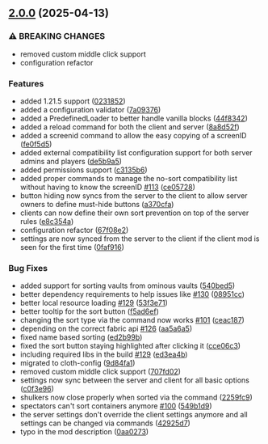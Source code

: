 ## [2.0.0](https://github.com/KyrptonaughtMC/Inventory-Sorter/compare/v1.9.1...v2.0.0) (2025-04-13)

### ⚠ BREAKING CHANGES

* removed custom middle click support
* configuration refactor

### Features

* added 1.21.5 support ([0231852](https://github.com/KyrptonaughtMC/Inventory-Sorter/commit/023185216f50b9b0bab575bfa07e6185a3016779))
* added a configuration validator ([7a09376](https://github.com/KyrptonaughtMC/Inventory-Sorter/commit/7a093766630ae805a83c7046391c11e30e503565))
* added a PredefinedLoader to better handle vanilla blocks ([44f8342](https://github.com/KyrptonaughtMC/Inventory-Sorter/commit/44f83427f436657f39c239ee397c819883c3f6ef))
* added a reload command for both the client and server ([8a8d52f](https://github.com/KyrptonaughtMC/Inventory-Sorter/commit/8a8d52f47b2e5cc6f0d000982dbd871203589c70))
* added a screenid command to allow the easy copying of a screenID ([fe0f5d5](https://github.com/KyrptonaughtMC/Inventory-Sorter/commit/fe0f5d5f335aa58a245090be860942985820276b))
* added external compatibility list configuration support for both server admins and players ([de5b9a5](https://github.com/KyrptonaughtMC/Inventory-Sorter/commit/de5b9a5d125e193d74bbc695f1315d8435e3b765))
* added permissions support ([c3135b6](https://github.com/KyrptonaughtMC/Inventory-Sorter/commit/c3135b6a8673b3b0b459c494eb941b22ac2d3529))
* added proper commands to manage the no-sort compatibility list without having to know the screenID [#113](https://github.com/KyrptonaughtMC/Inventory-Sorter/issues/113) ([ce05728](https://github.com/KyrptonaughtMC/Inventory-Sorter/commit/ce0572835679454b1bfb3ca19e6876e8c5db576b))
* button hiding now syncs from the server to the client to allow server owners to define must-hide buttons ([a370cfa](https://github.com/KyrptonaughtMC/Inventory-Sorter/commit/a370cfabe7b6b78caba5f77aec89b48a491dff3e))
* clients can now define their own sort prevention on top of the server rules ([e8c354a](https://github.com/KyrptonaughtMC/Inventory-Sorter/commit/e8c354a19de9a7e7da067db5bc6dd5b0d398407a))
* configuration refactor ([67f08e2](https://github.com/KyrptonaughtMC/Inventory-Sorter/commit/67f08e27171664cc1a5dc46eae1080983c0bd3cd))
* settings are now synced from the server to the client if the client mod is seen for the first time ([0faf916](https://github.com/KyrptonaughtMC/Inventory-Sorter/commit/0faf91633fc4bcf23f1081c08eb84431865a5fb1))

### Bug Fixes

* added support for sorting vaults from ominous vaults ([540bed5](https://github.com/KyrptonaughtMC/Inventory-Sorter/commit/540bed5c2ce5876514759799e5b90d848d6273c6))
* better dependency requirements to help issues like [#130](https://github.com/KyrptonaughtMC/Inventory-Sorter/issues/130) ([08951cc](https://github.com/KyrptonaughtMC/Inventory-Sorter/commit/08951cccbfe743fa4a101da4134ba541539ab8b2))
* better local resource loading [#129](https://github.com/KyrptonaughtMC/Inventory-Sorter/issues/129) ([53f3e71](https://github.com/KyrptonaughtMC/Inventory-Sorter/commit/53f3e71e3638f7237465935a4768b3c4db577513))
* better tooltip for the sort button ([f5ad6ef](https://github.com/KyrptonaughtMC/Inventory-Sorter/commit/f5ad6efa6581ce06d152a95afb6e03ea0106f042))
* changing the sort type via the command now works [#101](https://github.com/KyrptonaughtMC/Inventory-Sorter/issues/101) ([ceac187](https://github.com/KyrptonaughtMC/Inventory-Sorter/commit/ceac1878608f4c07782e7c05a173d801cb2a5fc3))
* depending on the correct fabric api [#126](https://github.com/KyrptonaughtMC/Inventory-Sorter/issues/126) ([aa5a6a5](https://github.com/KyrptonaughtMC/Inventory-Sorter/commit/aa5a6a5284c7909ff1490a94a546c1dd49a910c7))
* fixed name based sorting ([ed2b99b](https://github.com/KyrptonaughtMC/Inventory-Sorter/commit/ed2b99b6bdbf7834a6a966a79161915debf3f468))
* fixed the sort button staying highlighted after clicking it ([cce06c3](https://github.com/KyrptonaughtMC/Inventory-Sorter/commit/cce06c3c421b0ce27946737a9ec5618b7455019e))
* including required libs in the build [#129](https://github.com/KyrptonaughtMC/Inventory-Sorter/issues/129) ([ed3ea4b](https://github.com/KyrptonaughtMC/Inventory-Sorter/commit/ed3ea4b6510410b654e9c29fdabfd1eb24d66efb))
* migrated to cloth-config ([9d84fa1](https://github.com/KyrptonaughtMC/Inventory-Sorter/commit/9d84fa1de982bfbc52a5a7c9f8df18c800cec133))
* removed custom middle click support ([707fd02](https://github.com/KyrptonaughtMC/Inventory-Sorter/commit/707fd02c7f2b5e78e028ce120459865e66816610))
* settings now sync between the server and client for all basic options ([c0f3e96](https://github.com/KyrptonaughtMC/Inventory-Sorter/commit/c0f3e96c66ac3c9c630ef99f0fb89336a95834da))
* shulkers now close properly when sorted via the command ([2259fc9](https://github.com/KyrptonaughtMC/Inventory-Sorter/commit/2259fc95fe6f42d77dfaf020bbf7eab4bacf32d6))
* spectators can't sort containers anymore [#100](https://github.com/KyrptonaughtMC/Inventory-Sorter/issues/100) ([549b1d9](https://github.com/KyrptonaughtMC/Inventory-Sorter/commit/549b1d97868a36db3c81c2b8790a719491d957c7))
* the server settings don't override the client settings anymore and all settings can be changed via commands ([42925d7](https://github.com/KyrptonaughtMC/Inventory-Sorter/commit/42925d71fd50cc05969101a42bf6cab6f98122a6))
* typo in the mod description ([0aa0273](https://github.com/KyrptonaughtMC/Inventory-Sorter/commit/0aa0273e57891fa72b2df05d9263eb4cc6883a5d))
